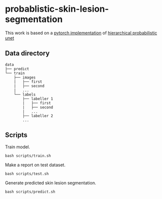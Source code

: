# probablistic-skin-lesion-segmentation

This work is based on a [pytorch implementation](https://github.com/Zerkoar/hierarchical_probabilistic_unet_pytorch) of [hierarchical probabilistic unet](https://arxiv.org/abs/1905.13077v1)

## Data directory
```
data
├── predict
└── train
    ├── images
    |   ├── first
    |   ├── second
    |   ...
    └── labels
        ├── labeller 1
        |   ├── first
        |   ├── second
        |   ...
        ├── labeller 2
        ...
```

## Scripts
Train model.

`bash scripts/train.sh`

Make a report on test dataset.

`bash scripts/test.sh`

Generate predicted skin lesion segmentation.

`bash scripts/predict.sh`

